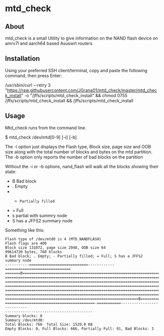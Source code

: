 # mtd_check

## About
mtd_check is a small Utility to give information on the NAND flash device on amrv7l and aarch64 based Asuswrt routers


## Installation

Using your preferred SSH client/terminal, copy and paste the following command, then press Enter:

/usr/sbin/curl --retry 3 "https://raw.githubusercontent.com/JGrana01/mtd_check/master/mtd_check_install" -o "/jffs/scripts/mtd_check_install" && chmod 0755 /jffs/scripts/mtd_check_install && /jffs/scripts/mtd_check_install

## Usage

Mtd_check runs from the command line.

$ mtd_check /dev/mtd[0-9] [-i] [-b]

The -i option just displays the Flash type, Block size, page size and OOB size along with the total number of blocks and bytes on the mtd partition.
The -b option only reports the number of bad blocks on the partition

Without the -i or -b options, nand_flash will walk all the blocks showing their state:

- B     Bad block
- .     Empty
- -     Partially filled
- =     Full
- s     partial with summry node
- S     has a JFFS2 summary node

Something like this:

```$ mtd_check /dev/mtd0
Flash type of /dev/mtd0 is 4 (MTD_NANDFLASH)
Flash flags are 400
Block size 131072, page size 2048, OOB size 64
99614720 bytes, 760 blocks
B Bad block; . Empty; - Partially filled; = Full; S has a JFFS2 summary node
-----------===========================------------==============================
=======B========================================================================
================================================================================
================================================================================
=========================================================================B======
================================================================================
================================================================================
=============================================================B==================
=========================================-===========---------------------------
----------------------------------------
Summary blocks: 0
Summary /dev/mtd0:
Total Blocks: 760  Total Size: 1520.0 KB
Empty Blocks: 0, Full Blocks: 666, Partially Full: 91, Bad Blocks: 3
```

